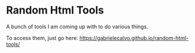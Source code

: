 # Random Html Tools
A bunch of tools I am coming up with to do various things.

To access them, just go here: https://gabrielecalvo.github.io/random-html-tools/